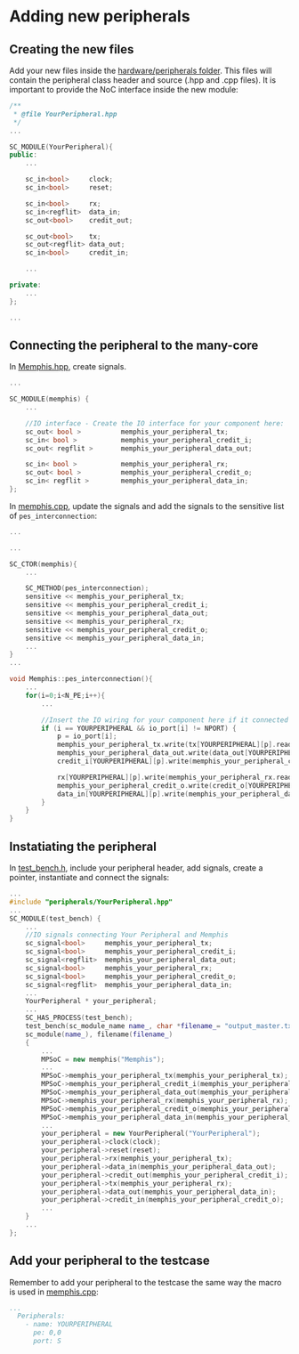 # Adding new peripherals

## Creating the new files

Add your new files inside the [hardware/peripherals folder](/hardware/peripherals/).
This files will contain the peripheral class header and source (.hpp and .cpp files).
It is important to provide the NoC interface inside the new module:
```cpp
/**
 * @file YourPeripheral.hpp
 */
...

SC_MODULE(YourPeripheral){
public:
	...

	sc_in<bool>		clock;
	sc_in<bool>		reset;

	sc_in<bool>		rx;
	sc_in<regflit>	data_in;
	sc_out<bool>	credit_out;

	sc_out<bool>	tx;
	sc_out<regflit>	data_out;
	sc_in<bool>		credit_in;

	...

private:
	...
};

...
```

## Connecting the peripheral to the many-core

In [Memphis.hpp](/hardware/src/include/Memphis.hpp), create signals.
```cpp
...

SC_MODULE(memphis) {
	...

	//IO interface - Create the IO interface for your component here:
	sc_out< bool >			memphis_your_peripheral_tx;
	sc_in< bool >			memphis_your_peripheral_credit_i;
	sc_out< regflit >		memphis_your_peripheral_data_out;

	sc_in< bool >			memphis_your_peripheral_rx;
	sc_out< bool >			memphis_your_peripheral_credit_o;
	sc_in< regflit >		memphis_your_peripheral_data_in;
};
```

In [memphis.cpp](/hardware/src/memphis.cpp), update the signals and add the signals to the sensitive list of `pes_interconnection`:
```cpp
...

...

SC_CTOR(memphis){
	...

	SC_METHOD(pes_interconnection);
	sensitive << memphis_your_peripheral_tx;
	sensitive << memphis_your_peripheral_credit_i;
	sensitive << memphis_your_peripheral_data_out;
	sensitive << memphis_your_peripheral_rx;
	sensitive << memphis_your_peripheral_credit_o;
	sensitive << memphis_your_peripheral_data_in;
	...
}
...

void Memphis::pes_interconnection(){
	...
	for(i=0;i<N_PE;i++){
		...

		//Insert the IO wiring for your component here if it connected to a port:
		if (i == YOURPERIPHERAL && io_port[i] != NPORT) {
 			p = io_port[i];
			memphis_your_peripheral_tx.write(tx[YOURPERIPHERAL][p].read());
			memphis_your_peripheral_data_out.write(data_out[YOURPERIPHERAL][p].read());
			credit_i[YOURPERIPHERAL][p].write(memphis_your_peripheral_credit_i.read());

			rx[YOURPERIPHERAL][p].write(memphis_your_peripheral_rx.read());
			memphis_your_peripheral_credit_o.write(credit_o[YOURPERIPHERAL][p].read());
			data_in[YOURPERIPHERAL][p].write(memphis_your_peripheral_data_in.read());
		}
	}
}

```

## Instatiating the peripheral

In [test_bench.h](/hardware/src/include/test_bench.h), include your peripheral header, add signals, create a pointer, instantiate and connect the signals:

```cpp
...
#include "peripherals/YourPeripheral.hpp"
...
SC_MODULE(test_bench) {
	...
	//IO signals connecting Your Peripheral and Memphis
	sc_signal<bool>		memphis_your_peripheral_tx;
	sc_signal<bool>		memphis_your_peripheral_credit_i;
	sc_signal<regflit> 	memphis_your_peripheral_data_out;
	sc_signal<bool>		memphis_your_peripheral_rx;
	sc_signal<bool>		memphis_your_peripheral_credit_o;
	sc_signal<regflit>	memphis_your_peripheral_data_in;
	...
	YourPeripheral * your_peripheral;
	...
	SC_HAS_PROCESS(test_bench);
	test_bench(sc_module_name name_, char *filename_= "output_master.txt") :
    sc_module(name_), filename(filename_)
    {
		...
		MPSoC = new memphis("Memphis");
		...
		MPSoC->memphis_your_peripheral_tx(memphis_your_peripheral_tx);
		MPSoC->memphis_your_peripheral_credit_i(memphis_your_peripheral_credit_i);
		MPSoC->memphis_your_peripheral_data_out(memphis_your_peripheral_data_out);
		MPSoC->memphis_your_peripheral_rx(memphis_your_peripheral_rx);
		MPSoC->memphis_your_peripheral_credit_o(memphis_your_peripheral_credit_o);
		MPSoC->memphis_your_peripheral_data_in(memphis_your_peripheral_data_in);
		...
		your_peripheral = new YourPeripheral("YourPeripheral");
		your_peripheral->clock(clock);
		your_peripheral->reset(reset);
		your_peripheral->rx(memphis_your_peripheral_tx);
		your_peripheral->data_in(memphis_your_peripheral_data_out);
		your_peripheral->credit_out(memphis_your_peripheral_credit_i);
		your_peripheral->tx(memphis_your_peripheral_rx);
		your_peripheral->data_out(memphis_your_peripheral_data_in);
		your_peripheral->credit_in(memphis_your_peripheral_credit_o);
		...
	}
	...
};
```

## Add your peripheral to the testcase

Remember to add your peripheral to the testcase the same way the macro is used in [memphis.cpp](../hardware/sc/memphis.cpp):
```yaml
...
  Peripherals: 
    - name: YOURPERIPHERAL
      pe: 0,0
      port: S
```
